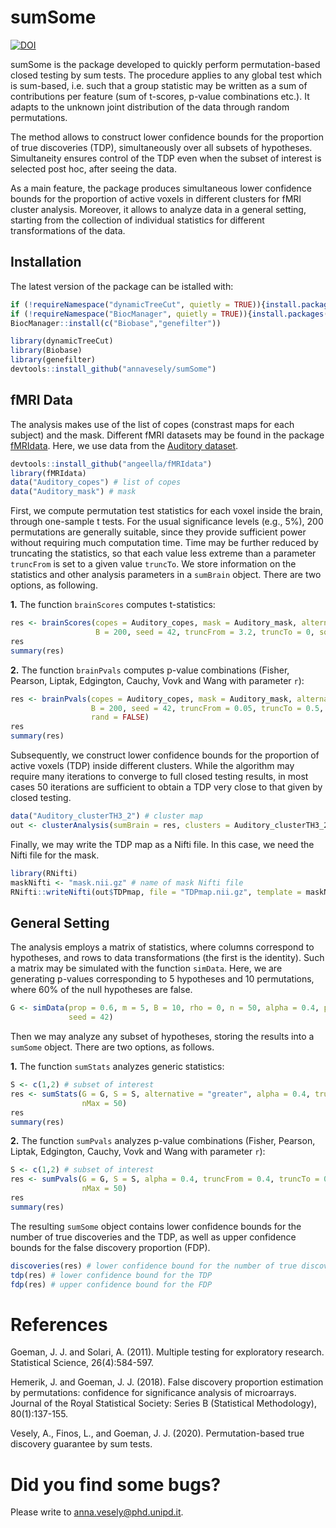 # sumSome
[![DOI](https://zenodo.org/badge/324800427.svg)](https://zenodo.org/badge/latestdoi/324800427)

sumSome is the package developed to quickly perform permutation-based closed testing by sum tests. The procedure applies to any global test which is sum-based, i.e. such that a group statistic may be written as a sum of contributions per feature (sum of t-scores, p-value combinations etc.). It adapts to the unknown joint distribution of the data through random permutations.

The method allows to construct lower confidence bounds for the proportion of true discoveries (TDP), simultaneously over all subsets of hypotheses. Simultaneity ensures control of the TDP even when the subset of interest is selected post hoc, after seeing the data.

As a main feature, the package produces simultaneous lower confidence bounds for the proportion of active voxels in different clusters for fMRI cluster analysis. Moreover, it allows to analyze data in a general setting, starting from the collection of individual statistics for different transformations of the data.


## Installation

The latest version of the package can be istalled with:

``` r
if (!requireNamespace("dynamicTreeCut", quietly = TRUE)){install.packages("dynamicTreeCut")}
if (!requireNamespace("BiocManager", quietly = TRUE)){install.packages("BiocManager")}
BiocManager::install(c("Biobase","genefilter"))

library(dynamicTreeCut)
library(Biobase)
library(genefilter)
devtools::install_github("annavesely/sumSome")
```


## fMRI Data
The analysis makes use of the list of copes (constrast maps for each subject) and the mask. Different fMRI datasets may be found in the package [fMRIdata](https://github.com/angeella/fMRIdata). Here, we use data from the [Auditory dataset](https://openneuro.org/datasets/ds000116/versions/00003).

``` r
devtools::install_github("angeella/fMRIdata")
library(fMRIdata)
data("Auditory_copes") # list of copes
data("Auditory_mask") # mask
```

First, we compute permutation test statistics for each voxel inside the brain, through one-sample t tests. For the usual significance levels (e.g., 5%), 200 permutations are generally suitable, since they provide sufficient power without requiring much computation time. Time may be further reduced by truncating the statistics, so that each value less extreme than a parameter ```truncFrom``` is set to a given value ```truncTo```. We store information on the statistics and other analysis parameters in a ```sumBrain``` object. There are two options, as following.

**1.** The function ```brainScores``` computes t-statistics:

``` r
res <- brainScores(copes = Auditory_copes, mask = Auditory_mask, alternative = "two.sided", alpha = 0.05,
                   B = 200, seed = 42, truncFrom = 3.2, truncTo = 0, squares = FALSE)
res
summary(res)
```

**2.** The function ```brainPvals``` computes p-value combinations (Fisher, Pearson, Liptak, Edgington, Cauchy, Vovk and Wang with parameter ```r```):

``` r
res <- brainPvals(copes = Auditory_copes, mask = Auditory_mask, alternative = "two.sided", alpha = 0.05,
                  B = 200, seed = 42, truncFrom = 0.05, truncTo = 0.5, type = "vovk.wang", r = 0,
                  rand = FALSE)
res
summary(res)
```

Subsequently, we construct lower confidence bounds for the proportion of active voxels (TDP) inside different clusters. While the algorithm may require many iterations to converge to full closed testing results, in most cases 50 iterations are sufficient to obtain a TDP very close to that given by closed testing.

``` r
data("Auditory_clusterTH3_2") # cluster map
out <- clusterAnalysis(sumBrain = res, clusters = Auditory_clusterTH3_2, nMax = 50, silent = FALSE)
```


Finally, we may write the TDP map as a Nifti file. In this case, we need the Nifti file for the mask.

``` r
library(RNifti)
maskNifti <- "mask.nii.gz" # name of mask Nifti file
RNifti::writeNifti(out$TDPmap, file = "TDPmap.nii.gz", template = maskNifti)
```


## General Setting
The analysis employs a matrix of statistics, where columns correspond to hypotheses, and rows to data transformations (the first is the identity). Such a matrix may be simulated with the function ```simData```. Here, we are generating p-values corresponding to 5 hypotheses and 10 permutations, where 60% of the null hypotheses are false.

``` r 
G <- simData(prop = 0.6, m = 5, B = 10, rho = 0, n = 50, alpha = 0.4, power = 0.8, pvalues = TRUE,
             seed = 42)
```

Then we may analyze any subset of hypotheses, storing the results into a ```sumSome``` object. There are two options, as follows.

**1.** The function ```sumStats``` analyzes generic statistics:

``` r
S <- c(1,2) # subset of interest
res <- sumStats(G = G, S = S, alternative = "greater", alpha = 0.4, truncFrom = 0.4, truncTo = 0.5,
                nMax = 50)
res
summary(res)
```

**2.** The function ```sumPvals``` analyzes p-value combinations (Fisher, Pearson, Liptak, Edgington, Cauchy, Vovk and Wang with parameter ```r```):

``` r
S <- c(1,2) # subset of interest
res <- sumPvals(G = G, S = S, alpha = 0.4, truncFrom = 0.4, truncTo = 0.5, type = "vovk.wang", r = 0,
                nMax = 50)
res
summary(res)
```

The resulting ```sumSome``` object contains lower confidence bounds for the number of true discoveries and the TDP, as well as upper confidence bounds for the false discovery proportion (FDP). 

``` r
discoveries(res) # lower confidence bound for the number of true discoveries
tdp(res) # lower confidence bound for the TDP
fdp(res) # upper confidence bound for the FDP
```

# References
Goeman, J. J. and Solari, A. (2011). Multiple testing for exploratory research. Statistical Science, 26(4):584-597.

Hemerik, J. and Goeman, J. J. (2018). False discovery proportion estimation by permutations: confidence for significance analysis of microarrays. Journal of the Royal Statistical Society: Series B (Statistical Methodology), 80(1):137-155.

Vesely, A., Finos, L., and Goeman, J. J. (2020). Permutation-based true discovery guarantee by sum tests.

# Did you find some bugs?

Please write to anna.vesely@phd.unipd.it.

